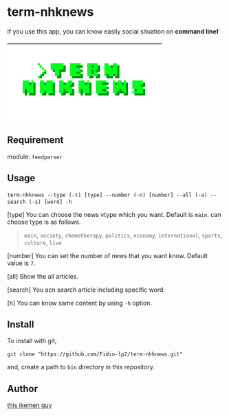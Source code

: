 # term-nhknews

If you use this app, you can know easily social situation on **command line❗️**

![icon](icon3.png)

## Requirement

module:
`feedparser`

## Usage

```
term-nhknews --type (-t) [type] --number (-n) [number] --all (-a) --search (-s) [word] -h
```
[type]
You can choose the news vtype which you want. Default is `main`. can choose type is as follows.

> `main`, `society`, `chemotherapy`, `politics`, `economy`, `international`, `sports`, `culture`, `live`

[number]
You can set the number of news that you want know. Default value is `7`.

[all]
Show the all articles.

[search]
You acn search article including specific word.

[h]
You can know same content by using `-h` option.

## Install

To install with git,

```
git clone "https://github.com/Fidio-lp2/term-nhknews.git"
```

and, create a path to `bin` directory in this repository.

## Author

[this ikemen guy](https://github.com/Fidio-lp2)
